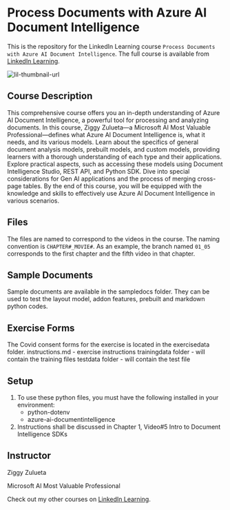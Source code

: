 # Process Documents with Azure AI Document Intelligence
This is the repository for the LinkedIn Learning course `Process Documents with Azure AI Document Intelligence`. The full course is available from [LinkedIn Learning][lil-course-url].

![lil-thumbnail-url]

## Course Description

This comprehensive course offers you an in-depth understanding of Azure AI Document Intelligence, a powerful tool for processing and analyzing documents. In this course, Ziggy Zulueta—a Microsoft AI Most Valuable Professional—defines what Azure AI Document Intelligence is, what it needs, and its various models. Learn about the specifics of general document analysis models, prebuilt models, and custom models, providing learners with a thorough understanding of each type and their applications. Explore practical aspects, such as accessing these models using Document Intelligence Studio, REST API, and Python SDK. Dive into special considerations for Gen AI applications and the process of merging cross-page tables. By the end of this course, you will be equipped with the knowledge and skills to effectively use Azure AI Document Intelligence in various scenarios.

## Files
The files are named to correspond to the videos in the course. The naming convention is `CHAPTER#_MOVIE#`. As an example, the branch named `01_05` corresponds to the first chapter and the fifth video in that chapter. 

## Sample Documents
Sample documents are available in the sampledocs folder. They can be used to test the layout model, addon features, prebuilt and markdown python codes.

## Exercise Forms
The Covid consent forms for the exercise is located in the exercisedata folder.
instructions.md - exercise instructions
trainingdata folder - will contain the training files
testdata folder - will contain the test file

## Setup
1. To use these python files, you must have the following installed in your environment:
	- python-dotenv
    - azure-ai-documentintelligence
2. Instructions shall be discussed in Chapter 1, Video#5 Intro to Document Intelligence SDKs

## Instructor

Ziggy Zulueta

Microsoft AI Most Valuable Professional
                 

Check out my other courses on [LinkedIn Learning](https://www.linkedin.com/learning/instructors/ziggy-zulueta?u=104).


[0]: # (Replace these placeholder URLs with actual course URLs)

[lil-course-url]: https://www.linkedin.com/learning/process-documents-with-azure-ai-document-intelligence
[lil-thumbnail-url]: https://media.licdn.com/dms/image/v2/D4E0DAQGnkg4QavWJnw/learning-public-crop_675_1200/learning-public-crop_675_1200/0/1725898765552?e=2147483647&v=beta&t=jAn0WE1qymdZnzkK_sA7O2Ny_NTKkfWlNUs8EcS4VnU

